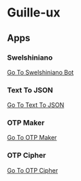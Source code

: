 # Guille-ux

## Apps

### Swelshiniano
<a href="swelshiniano.html">Go To Swelshiniano Bot</a>

### Text To JSON
<a href="text-to-json/">Go To Text To JSON</a>

### OTP Maker
<a href="OTPmaker/">Go To OTP Maker</a>

### OTP Cipher
<a href="OTPCaesar/">Go To OTP Cipher</a>
